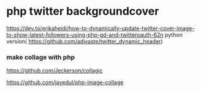 

# php twitter backgroundcover
https://dev.to/erikaheidi/how-to-dynamically-update-twitter-cover-image-to-show-latest-followers-using-php-gd-and-twitteroauth-62n
python version( https://github.com/adivaste/twitter_dynamic_header)

### make collage with php

https://github.com/Jeckerson/collagic

https://github.com/jayedul/php-image-collage
